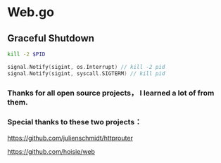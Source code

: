 # Web.go

## Graceful Shutdown

```bash
kill -2 $PID
```

```go
signal.Notify(sigint, os.Interrupt) // kill -2 pid
signal.Notify(sigint, syscall.SIGTERM) // kill pid
```

### Thanks for all open source projects， I learned a lot of from them.
### Special thanks to these two projects：
https://github.com/julienschmidt/httprouter

https://github.com/hoisie/web